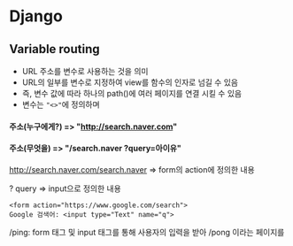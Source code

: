 # Django

## Variable routing

- URL 주소를 변수로 사용하는 것을 의미
- URL의 일부를 변수로 지정하여 view를 함수의 인자로 넘길 수 있음
- 즉, 변수 값에 따라 하나의 path()에 여러 페이지를 연결 시킬 수 있음
- 변수는 `"<>"`에 정의하며 



#### 주소(누구에게?) => "http://search.naver.com"

#### 주소(무엇을) =>  "/search.naver ?query=아이유"

http://search.naver.com/search.naver => form의 action에 정의한 내용

? query => input으로 정의한 내용 

````
<form action="https://www.google.com/search">
Google 검색어: <input type="Text" name="q">

````

/ping: form 태그 및 input 태그를 통해 사용자의 입력을 받아 /pong 이라는 페이지를 